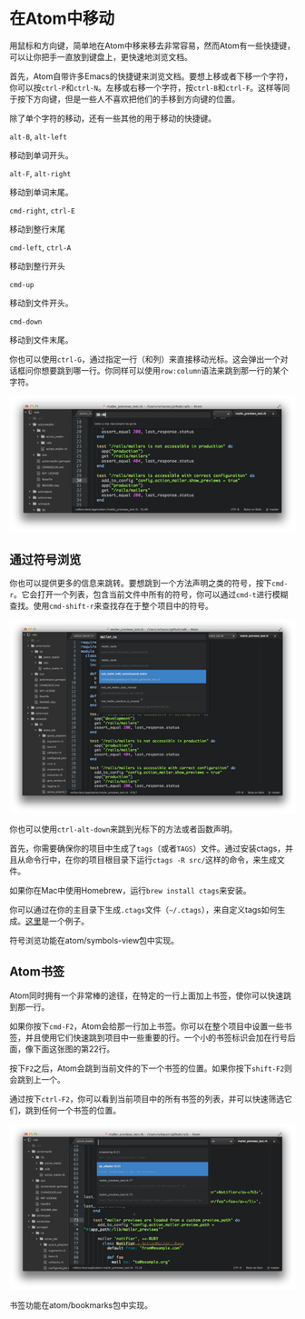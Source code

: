 <!-- 译者：Github@wizadforcel -->

# 在Atom中移动 #

用鼠标和方向键，简单地在Atom中移来移去非常容易，然而Atom有一些快捷键，可以让你把手一直放到键盘上，更快速地浏览文档。

首先，Atom自带许多Emacs的快捷键来浏览文档。要想上移或者下移一个字符，你可以按`ctrl-P`和`ctrl-N`。左移或右移一个字符，按`ctrl-B`和`ctrl-F`。这样等同于按下方向键，但是一些人不喜欢把他们的手移到方向键的位置。

除了单个字符的移动，还有一些其他的用于移动的快捷键。

`alt-B`, `alt-left`

移动到单词开头。

`alt-F`, `alt-right`

移动到单词末尾。

`cmd-right`, `ctrl-E`

移动到整行末尾

`cmd-left`, `ctrl-A`

移动到整行开头

`cmd-up`

移动到文件开头。

`cmd-down`

移动到文件末尾。

你也可以使用`ctrl-G`，通过指定一行（和列）来直接移动光标。这会弹出一个对话框问你想要跳到哪一行。你同样可以使用`row:column`语法来跳到那一行的某个字符。

![](img/goto.png)

## 通过符号浏览 ##

你也可以提供更多的信息来跳转。要想跳到一个方法声明之类的符号，按下`cmd-r`。它会打开一个列表，包含当前文件中所有的符号，你可以通过`cmd-t`进行模糊查找。使用`cmd-shift-r`来查找存在于整个项目中的符号。

![](img/symbol.png)

你也可以使用`ctrl-alt-down`来跳到光标下的方法或者函数声明。

首先，你需要确保你的项目中生成了`tags`（或者`TAGS`）文件。通过安装ctags，并且从命令行中，在你的项目根目录下运行`ctags -R src/`这样的命令，来生成文件。

如果你在Mac中使用Homebrew，运行`brew install ctags`来安装。

你可以通过在你的主目录下生成`.ctags`文件（`~/.ctags`），来自定义tags如何生成。[这里](https://github.com/atom/symbols-view/blob/master/lib/.ctags)是一个例子。

符号浏览功能在atom/symbols-view包中实现。

## Atom书签 ##

Atom同时拥有一个非常棒的途径，在特定的一行上面加上书签，使你可以快速跳到那一行。

如果你按下`cmd-F2`，Atom会给那一行加上书签。你可以在整个项目中设置一些书签，并且使用它们快速跳到项目中一些重要的行。一个小的书签标识会加在行号后面，像下面这张图的第22行。

按下`F2`之后，Atom会跳到当前文件的下一个书签的位置。如果你按下`shift-F2`则会跳到上一个。

通过按下`ctrl-F2`，你可以看到当前项目中的所有书签的列表，并可以快速筛选它们，跳到任何一个书签的位置。

![](img/bookmarks.png)

书签功能在atom/bookmarks包中实现。